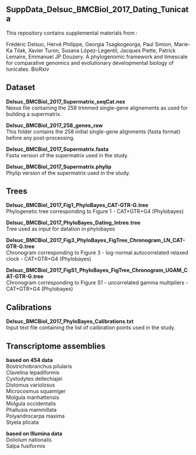 SuppData_Delsuc_BMCBiol_2017_Dating_Tunicata
---

This repository contains supplemental materials from :

Frédéric Delsuc, Hervé Philippe, Georgia Tsagkogeorga, Paul Simion, Marie-Ka Tilak, Xavier Turon, Susana López-Legentil, Jacques Piette, Patrick Lemaire, Emmanuel JP Douzery. A phylogenomic framework and timescale for comparative genomics and evolutionary developmental biology of tunicates. BioRxiv


## Dataset

**Delsuc_BMCBiol_2017_Supermatrix_seqCat.nex**  
Nexus file containing the 258 trimmed single-gene alignements as used for building a supermatrix.

**Delsuc_BMCBiol_2017_258_genes_raw**  
This folder contains the 258 initial single-gene alignments (fasta format) before any post-processing.

**Delsuc_BMCBiol_2017_Supermatrix.fasta**  
Fasta version of the supermatrix used in the study.

**Delsuc_BMCBiol_2017_Supermatrix.phylip**  
Phylip version of the supermatrix used in the study.


## Trees

**Delsuc_BMCBiol_2017_Fig1_PhyloBayes_CAT-GTR-G.tree**  
Phylogenetic tree corresponding to Figure 1 - CAT+GTR+G4 (Phylobayes)

**Delsuc_BMCBiol_2017_PhyloBayes_Dating_Intree.tree**  
Tree used as input for datation in phylobayes

**Delsuc_BMCBiol_2017_Fig3_PhyloBayes_FigTree_Chronogram_LN_CAT-GTR-G.tree**  
Chronogram corresponding to Figure 3 - log-normal autocorrelated relaxed clock - CAT+GTR+G4 (Phylobayes)

**Delsuc_BMCBiol_2017_FigS1_PhyloBayes_FigTree_Chronogram_UGAM_CAT-GTR-G.tree**  
Chronogram corresponding to Figure S1 - uncorrelated gamma multipliers - CAT+GTR+G4 (Phylobayes)


## Calibrations

**Delsuc_BMCBiol_2017_PhyloBayes_Calibrations.txt**  
Input text file containing the list of calibration points used in the study.


## Transcriptome assemblies

**based on 454 data**  
Bostrichobranchus pilularis  
Clavelina lepadiformis  
Cystodytes dellechiajei  
Distomus variolosus  
Microcosmus squamiger  
Molgula manhattensis  
Molgula occidentalis  
Phallusia mammillata  
Polyandrocarpa maxima  
Styela plicata

**based on Illumina data**  
Doliolum nationalis  
Salpa fusiformis  
